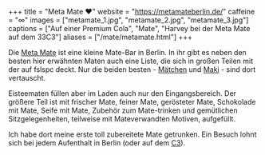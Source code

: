 +++
title = "Meta Mate ♥"
website = "https://metamateberlin.de/"
caffeine = "∞"
images = ["metamate_1.jpg", "metamate_2.jpg", "metamate_3.jpg"]
captions = ["Auf einer Premium Cola", "Mate", "Harvey bei der Meta Mate auf dem 33C3"]
aliases = ["/mate/metamate.html"]
+++

Die [Meta Mate](https://metamateberlin.de/) ist eine kleine Mate-Bar in Berlin.
In ihr gibt es neben den besten hier erwähnten Maten auch eine Liste, die sich
in großen Teilen mit der auf fslspc deckt. Nur die beiden besten -
[Mätchen](/mate/maetchen.html) und [Maki](/mate/maki.html) - sind dort
vertauscht.

Eisteematen füllen aber im Laden auch nur den Eingangsbereich. Der größere Teil
ist mit frischer Mate, feiner Mate, gerösteter Mate, Schokolade mit Mate, Seife
mit Mate, Zubehör zum Mate-trinken und gemütlichen Sitzgelegenheiten, teilweise
mit Mateverwandten Motiven, aufgefüllt.

Ich habe dort meine erste toll zubereitete Mate getrunken. Ein Besuch lohnt sich
bei jedem Aufenthalt in Berlin (oder auf dem
[C3](https://de.wikipedia.org/wiki/Chaos_Communication_Congress)).
